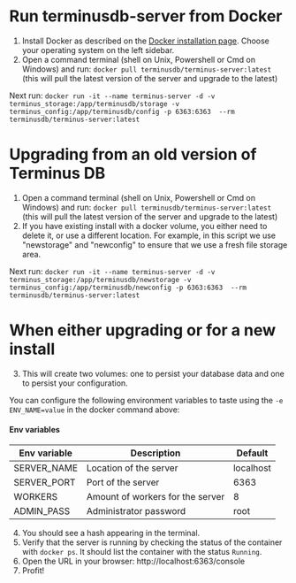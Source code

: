 # Run terminusdb-server from Docker

1. Install Docker as described on the [Docker installation page](https://docs.docker.com/install/). Choose your
   operating system on the left sidebar.
2. Open a command terminal (shell on Unix, Powershell or Cmd on Windows) and run: 
```docker pull terminusdb/terminus-server:latest```
(this will pull the latest version of the server and upgrade to the latest)

Next run:
```docker run -it --name terminus-server -d -v terminus_storage:/app/terminusdb/storage -v terminus_config:/app/terminusdb/config -p 6363:6363  --rm  terminusdb/terminus-server:latest```

# Upgrading from an old version of Terminus DB
1. Open a command terminal (shell on Unix, Powershell or Cmd on Windows) and run: 
```docker pull terminusdb/terminus-server:latest```
(this will pull the latest version of the server and upgrade to the latest)
2. If you have existing install with a docker volume, you either need to delete it, or use a different location. For example, in this script we use "newstorage" and "newconfig" to ensure that we use a fresh file storage area. 

Next run:
```docker run -it --name terminus-server -d -v terminus_storage:/app/terminusdb/newstorage -v terminus_config:/app/terminusdb/newconfig -p 6363:6363  --rm  terminusdb/terminus-server:latest```

# When either upgrading or for a new install

3. This will create two volumes: one to persist your database data and one to persist your configuration.

You can configure the following environment variables to taste using the `-e ENV_NAME=value` in the docker command above:

#### Env variables

| Env variable | Description                      | Default   |
|--------------|----------------------------------|-----------|
| SERVER_NAME  | Location of the server           | localhost |
| SERVER_PORT  | Port of the server               | 6363      |
| WORKERS      | Amount of workers for the server | 8         |
| ADMIN_PASS   | Administrator password           | root      |


4. You should see a hash appearing in the terminal.
5. Verify that the server is running by checking the status of the container with `docker ps`. It should
   list the container with the status `Running`.
6. Open the URL in your browser: http://localhost:6363/console
7. Profit!
